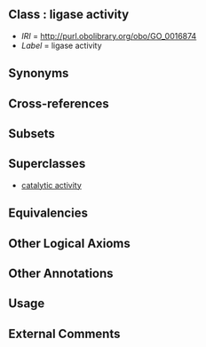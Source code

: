 
## Class : ligase activity

 * *IRI* = http://purl.obolibrary.org/obo/GO_0016874
 * *Label* = ligase activity

## Synonyms


## Cross-references


## Subsets


## Superclasses

 * [catalytic activity](../../GO/24/GO_0003824.md)

## Equivalencies


## Other Logical Axioms


## Other Annotations


## Usage


## External Comments

